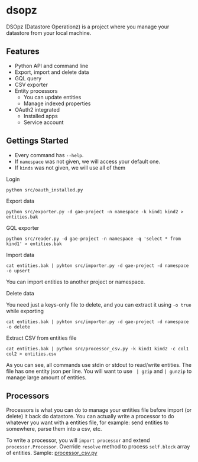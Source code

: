 # dsopz

DSOpz (Datastore Operationz) is a project where you manage your datastore from your local machine.

## Features

 * Python API and command line
 * Export, import and delete data
 * GQL query
 * CSV exporter
 * Entity processors
   * You can update entities
   * Manage indexed properties
 * OAuth2 integrated
   * Installed apps
   * Service account

## Gettings Started

 * Every command has `--help`. 
 * If `namespace` was not given, we will access your default one.
 * If `kinds` was not given, we will use all of them

Login

    python src/oauth_installed.py

Export data

    python src/exporter.py -d gae-project -n namespace -k kind1 kind2 > entities.bak

GQL exporter

    python src/reader.py -d gae-project -n namespace -q 'select * from kind1' > entities.bak

Import data

    cat entities.bak | pyhton src/importer.py -d gae-project -d namespace -o upsert

You can import entities to another project or namespace.

Delete data

You need just a keys-only file to delete, and you can extract it using `-o true` while exporting

    cat entities.bak | pyhton src/importer.py -d gae-project -d namespace -o delete

Extract CSV from entities file

    cat entities.bak | python src/processor_csv.py -k kind1 kind2 -c col1 col2 > entities.csv

As you can see, all commands use stdin or stdout to read/write entities. The file has one entity json per line. You will want to use ` | gzip` and `| gunzip` to manage large amount of entities.

## Processors

Processors is what you can do to manage your entities file before import (or delete) it back do datastore. You can actually write a processor to do whatever you want with a entities file, for example: send entities to somewhere, parse them into a csv, etc.

To write a processor, you will `import processor` and extend `processor.Processor`. Override `resolve` method to process `self.block` array of entities. Sample: [processor_csv.py](./blob/master/src/processor_csv.py) 



